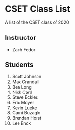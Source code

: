 # CSET Class List

A list of the CSET class of 2020

## Instructor
- Zach Fedor

## Students
1. Scott Johnson 
1. Max Crandall
1. Ben Long 
1. Nick Card
1. Steve Eckles
1. Eric Moyer
1. Kevin Lueke
1. Carni Buzaglo
1. Brendan Horst
1. Lee Enck
